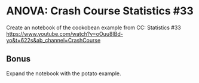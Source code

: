 # ANOVA: Crash Course Statistics #33
Create an notebook of the cookobean example from CC: Statistics #33
https://www.youtube.com/watch?v=oOuu8IBd-yo&t=622s&ab_channel=CrashCourse

## Bonus
Expand the notebook with the potato example.
